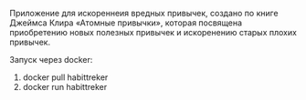 Приложение для искореннеия вредных привычек, создано по книге Джеймса Клира «Атомные привычки», которая посвящена приобретению новых полезных привычек и искоренению старых плохих привычек.

Запуск через docker: 
1) docker pull habittreker
2) docker run habittreker
